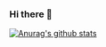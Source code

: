 ### Hi there 👋

[![Anurag's github stats](https://github-readme-stats.vercel.app/api?username=yh08037)](https://github.com/anuraghazra/github-readme-stats)


<!--
**yh08037/yh08037** is a ✨ _special_ ✨ repository because its `README.md` (this file) appears on your GitHub profile.

Here are some ideas to get you started:

- 🔭 I’m currently working on ...
- 🌱 I’m currently learning ...
- 👯 I’m looking to collaborate on ...
- 🤔 I’m looking for help with ...
- 💬 Ask me about ...
- 📫 How to reach me: ...
- 😄 Pronouns: ...
- ⚡ Fun fact: ...
-->
